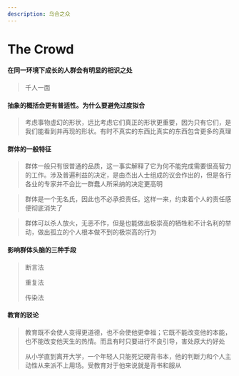 ```yaml
---
description: 乌合之众
---
```


# The Crowd

#### 在同一环境下成长的人群会有明显的相识之处

> 千人一面

#### 抽象的概括会更有普适性。为什么要避免过度拟合

> 考虑事物虚幻的形状，远比考虑它们真正的形状更重要，因为只有它们，是我们能看到并再现的形状。有时不真实的东西比真实的东西包含更多的真理

#### 群体的一般特征

> 群体一般只有很普通的品质，这一事实解释了它为何不能完成需要很高智力的工作。涉及普遍利益的决定，是由杰出人士组成的议会作出的，但是各行各业的专家并不会比一群蠢人所采纳的决定更高明

> 群体是一个无名氏，因此也不必承担责任。这样一来，约束着个人的责任感便彻底消失了

> 群体可以杀人放火，无恶不作，但是也能做出极崇高的牺牲和不计名利的举动，做出孤立的个人根本做不到的极崇高的行为

#### 影响群体头脑的三种手段

> 断言法
>
> 重复法
>
> 传染法

#### 教育的驳论

> 教育既不会使人变得更道德，也不会使他更幸福；它既不能改变他的本能，也不能改变他天生的热情。而且有时只要进行不良引导，害处原大约好处
>
> 从小学直到离开大学，一个年轻人只能死记硬背书本，他的判断力和个人主动性从来派不上用场。受教育对于他来说就是背书和服从



